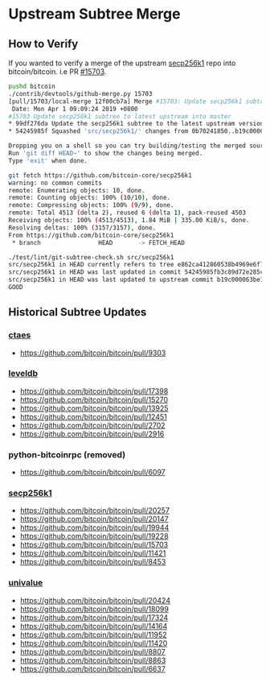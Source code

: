 # Upstream Subtree Merge

## How to Verify

If you wanted to verify a merge of the upstream [secp256k1](https://github.com/bitcoin-core/secp256k1) repo into bitcoin/bitcoin. i.e PR [#15703](https://github.com/bitcoin/bitcoin/pull/15703).

```bash
pushd bitcoin
./contrib/devtools/github-merge.py 15703
[pull/15703/local-merge 12f00cb7a] Merge #15703: Update secp256k1 subtree to latest upstream
 Date: Mon Apr 1 09:09:24 2019 +0800
#15703 Update secp256k1 subtree to latest upstream into master
* 99df276da Update the secp256k1 subtree to the latest upstream version (Pieter Wuille) (pull/15703/head)
* 54245985f Squashed 'src/secp256k1/' changes from 0b70241850..b19c000063 (Pieter Wuille)

Dropping you on a shell so you can try building/testing the merged source.
Run 'git diff HEAD~' to show the changes being merged.
Type 'exit' when done.

git fetch https://github.com/bitcoin-core/secp256k1
warning: no common commits
remote: Enumerating objects: 10, done.
remote: Counting objects: 100% (10/10), done.
remote: Compressing objects: 100% (9/9), done.
remote: Total 4513 (delta 2), reused 6 (delta 1), pack-reused 4503
Receiving objects: 100% (4513/4513), 1.84 MiB | 335.00 KiB/s, done.
Resolving deltas: 100% (3157/3157), done.
From https://github.com/bitcoin-core/secp256k1
 * branch                HEAD       -> FETCH_HEAD

./test/lint/git-subtree-check.sh src/secp256k1
src/secp256k1 in HEAD currently refers to tree e862ca412860538b4969e6f77c8c005695e5ed28
src/secp256k1 in HEAD was last updated in commit 54245985fb3c89d72e285c4db39d38ed2f5fb0de (tree e862ca412860538b4969e6f77c8c005695e5ed28)
src/secp256k1 in HEAD was last updated to upstream commit b19c000063be11018b4d1a6b0a85871ab9d0bdcf (tree e862ca412860538b4969e6f77c8c005695e5ed28)
GOOD
```

## Historical Subtree Updates

### [ctaes](https://github.com/bitcoin-core/ctaes)

- https://github.com/bitcoin/bitcoin/pull/9303

### [leveldb](https://github.com/bitcoin-core/leveldb)

- https://github.com/bitcoin/bitcoin/pull/17398
- https://github.com/bitcoin/bitcoin/pull/15270
- https://github.com/bitcoin/bitcoin/pull/13925
- https://github.com/bitcoin/bitcoin/pull/12451
- https://github.com/bitcoin/bitcoin/pull/2702
- https://github.com/bitcoin/bitcoin/pull/2916

### python-bitcoinrpc (removed)
- https://github.com/bitcoin/bitcoin/pull/6097

### [secp256k1](https://github.com/bitcoin-core/secp256k1)

- https://github.com/bitcoin/bitcoin/pull/20257
- https://github.com/bitcoin/bitcoin/pull/20147
- https://github.com/bitcoin/bitcoin/pull/19944
- https://github.com/bitcoin/bitcoin/pull/19228
- https://github.com/bitcoin/bitcoin/pull/15703
- https://github.com/bitcoin/bitcoin/pull/11421
- https://github.com/bitcoin/bitcoin/pull/8453

### [univalue](https://github.com/bitcoin-core/univalue)

- https://github.com/bitcoin/bitcoin/pull/20424
- https://github.com/bitcoin/bitcoin/pull/18099
- https://github.com/bitcoin/bitcoin/pull/17324
- https://github.com/bitcoin/bitcoin/pull/14164
- https://github.com/bitcoin/bitcoin/pull/11952
- https://github.com/bitcoin/bitcoin/pull/11420
- https://github.com/bitcoin/bitcoin/pull/8807
- https://github.com/bitcoin/bitcoin/pull/8863
- https://github.com/bitcoin/bitcoin/pull/6637
